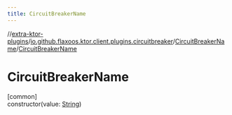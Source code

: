 ```yaml
---
title: CircuitBreakerName
---
```

//[extra-ktor-plugins](../../../index.md)/[io.github.flaxoos.ktor.client.plugins.circuitbreaker](../index.md)/[CircuitBreakerName](index.md)/[CircuitBreakerName](-circuit-breaker-name.md)



# CircuitBreakerName



[common]\
constructor(value: [String](https://kotlinlang.org/api/latest/jvm/stdlib/kotlin/-string/index.md))




